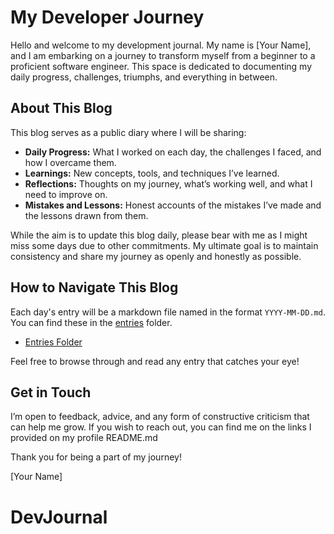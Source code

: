 # My Developer Journey

Hello and welcome to my development journal. My name is [Your Name], and I am embarking on a journey to transform myself from a beginner to a proficient software engineer. This space is dedicated to documenting my daily progress, challenges, triumphs, and everything in between.

## About This Blog

This blog serves as a public diary where I will be sharing:

- **Daily Progress:** What I worked on each day, the challenges I faced, and how I overcame them.
- **Learnings:** New concepts, tools, and techniques I’ve learned.
- **Reflections:** Thoughts on my journey, what’s working well, and what I need to improve on.
- **Mistakes and Lessons:** Honest accounts of the mistakes I’ve made and the lessons drawn from them.

While the aim is to update this blog daily, please bear with me as I might miss some days due to other commitments. My ultimate goal is to maintain consistency and share my journey as openly and honestly as possible.

## How to Navigate This Blog

Each day's entry will be a markdown file named in the format `YYYY-MM-DD.md`. You can find these in the [entries](entries) folder.

- [Entries Folder](entries)

Feel free to browse through and read any entry that catches your eye!

## Get in Touch

I’m open to feedback, advice, and any form of constructive criticism that can help me grow. If you wish to reach out, you can find me on the links I provided on my profile README.md

Thank you for being a part of my journey!

[Your Name]
# DevJournal
